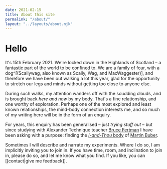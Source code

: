 ```yaml
---
date: 2021-02-15
title: About this site
permalink: "/about/"
layout: "../layouts/about.njk"
---
```


# Hello

It's 15th February 2021. We're locked down in the Highlands of Scotland – a fantastic part of the world to be confined to. We are a family of four, with a dog^[(Scallywag, also known as Scally, Wag, and MacWaggester)], and therefore we have been out walking a lot this year, glad for the opportunity to stretch our legs and minds without getting too close to anyone else.

During such walks, my attention wanders off with the scudding clouds, and is brought back _here and now_ by my body. That's a fine relationship, and one worthy of exploration. Perhaps one of the most explored and least known relationships, the mind-body connection interests me, and so much of my writing here will be in the form of an enquiry.

For years, this enquiry has been generalised – just _trying stuff out_ – but since studying with Alexander Technique teacher [Bruce Fertman](https://peacefulbodyschool.com/) I have been asking with a purpose: finding the [_I-and-Thou_ body](/the-body-of-i-and-thou/) of [Martin Buber](/i-and-thou/).

Sometimes I will describe and narrate my experiments. Where I do so, I am implicitly inviting you to join in. If you have time, room, and inclination to join in, please do so, and let me know what you find. If you like, you can [[contact|give me feedback]].
